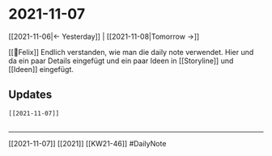 # 2021-11-07
[[2021-11-06|<- Yesterday]] | [[2021-11-08|Tomorrow ->]] 

[[🐨Felix]] Endlich verstanden, wie man die daily note verwendet. Hier und da ein paar Details eingefügt und ein paar Ideen in [[Storyline]] und [[Ideen]] eingefügt.

## Updates
```query 
[[2021-11-07]]
```
##
---
[[2021-11-07]]
[[2021]] [[KW21-46]] 
#DailyNote